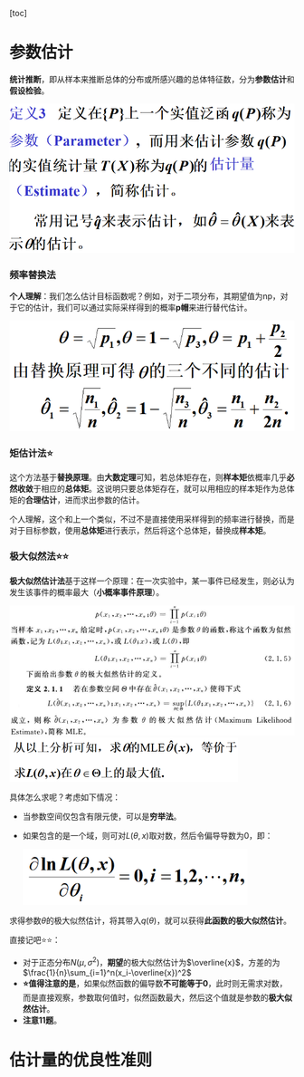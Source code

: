 [toc]

# 参数估计

**统计推断**，即从样本来推断总体的分布或所感兴趣的总体特征数，分为**参数估计**和**假设检验**。

<img src="数理统计复习2.assets/image-20201214160254194.png" alt="image-20201214160254194" style="zoom:80%;" />



### 频率替换法

**个人理解**：我们怎么估计目标函数呢？例如，对于二项分布，其期望值为np，对于它的估计，我们可以通过实际采样得到的概率**p帽**来进行替代估计。

<img src="数理统计复习2.assets/image-20201214161027468.png" alt="image-20201214161027468" style="zoom:80%;" />



### 矩估计法:star:

这个方法基于**替换原理**。由**大数定理**可知，若总体矩存在，则**样本矩**依概率几乎**必然收敛**于相应的**总体矩**。这说明只要总体矩存在，就可以用相应的样本矩作为总体矩的**合理估计**，进而求出参数的估计。

个人理解，这个和上一个类似，不过不是直接使用采样得到的频率进行替换，而是对于目标参数，使用**总体矩**进行表示，然后将这个总体矩，替换成**样本矩**。



### 极大似然法:star::star:

**极大似然估计法**基于这样一个原理：在一次实验中，某一事件已经发生，则必认为发生该事件的概率最大（**小概率事件原理**）。

<img src="数理统计复习2.assets/image-20201214163552209.png" alt="image-20201214163552209" style="zoom:80%;" />

<img src="数理统计复习2.assets/image-20201214163746759.png" alt="image-20201214163746759" style="zoom: 50%;" />

具体怎么求呢？考虑如下情况：

- 当参数空间仅包含有限元使，可以是**穷举法**。

- 如果包含的是一个域，则可对$L(\theta,x)$取对数，然后令偏导导数为0，即：

    <img src="数理统计复习2.assets/image-20201214164056042.png" alt="image-20201214164056042" style="zoom:80%;" />

求得参数$\theta$的极大似然估计，将其带入$q(\theta)$，就可以获得**此函数的极大似然估计**。

直接记吧:star::star:：

- 对于正态分布$N(\mu,\sigma^2)$，**期望**的极大似然估计为$\overline{x}$，方差的为$\frac{1}{n}\sum_{i=1}^n(x_i-\overline{x})^2$
- **:star:值得注意的是**，如果似然函数的偏导数**不可能等于0**，此时则无需求对数，而是直接观察，参数取何值时，似然函数最大，然后这个值就是参数的**极大似然估计**。
- **注意11题**。



# 估计量的优良性准则